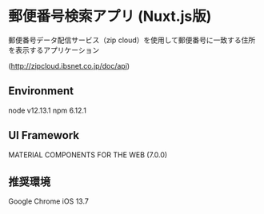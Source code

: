 # 郵便番号検索アプリ (Nuxt.js版)

郵便番号データ配信サービス（zip cloud）を使用して郵便番号に一致する住所を表示するアプリケーション

(http://zipcloud.ibsnet.co.jp/doc/api)

## Environment
node v12.13.1
npm 6.12.1

## UI Framework
MATERIAL COMPONENTS FOR THE WEB (7.0.0)

## 推奨環境
Google Chrome
iOS 13.7